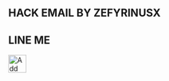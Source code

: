 ## HACK EMAIL BY ZEFYRINUSX

## LINE ME
<a href="http://line.me/ti/p/~esci_"><img height="36" border="0" alt="Add Friend" src="https://scdn.line-apps.com/n/line_add_friends/btn/en.png"></a>
